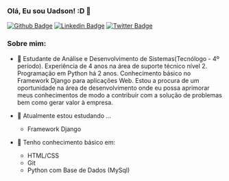 ### Olá, Eu sou Uadson! :D 👋

<!--
**uadson/uadson** is a ✨ _special_ ✨ repository because its `README.md` (this file) appears on your GitHub profile.

Here are some ideas to get you started:

- 🔭 I’m currently working on ...
- 🌱 I’m currently learning ...
- 👯 I’m looking to collaborate on ...
- 🤔 I’m looking for help with ...
- 💬 Ask me about ...
- 📫 How to reach me: ...
- 😄 Pronouns: ...
- ⚡ Fun fact: ...
-->

[![Github Badge](https://img.shields.io/badge/-Github-000?style=flat-square&logo=Github&logoColor=white&link=https://github.com/uadson)](https://github.com/uadson)
[![Linkedin Badge](https://img.shields.io/badge/-LinkedIn-blue?style=flat-square&logo=Linkedin&logoColor=white&link=https://www.linkedin.com/in/uadsonfeitosa/)](https://www.linkedin.com/in/uadsonfeitosa/)
[![Twitter Badge](https://img.shields.io/badge/-Twitter-1ca0f1?style=flat-square&labelColor=1ca0f1&logo=twitter&logoColor=white&link=https://twitter.com/uadson_emile)](https://twitter.com/uadson_emile)

### Sobre mim:

- 🌱 Estudante de Análise e Desenvolvimento de Sistemas(Tecnólogo - 4º período). Experiência de 4 anos na área de suporte técnico nível 2. Programação em Python há 2 anos. Conhecimento básico no Framework Django para aplicações Web. Estou a procura de um oportunidade na área de desenvolvimento onde eu possa aprimorar meus conhecimentos de modo a contribuir com a solução de problemas bem como gerar valor à empresa.

- 🌱 Atualmente estou estudando ...

	- Framework Django

- 🌱 Tenho conhecimento básico em:
	
	- HTML/CSS
	- Git
	- Python com Base de Dados (MySql)
